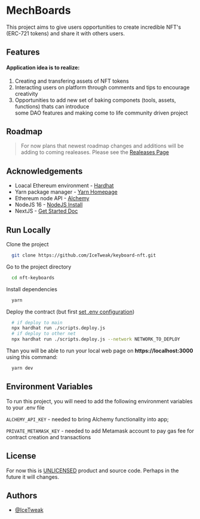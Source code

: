 # MechBoards

This project aims to give users opportunities to create incredible NFT's (ERC-721 tokens)
and share it with others users.


## Features

#### Application idea is to realize:

1. Creating and transfering assets of NFT tokens
2. Interacting users on platform through comments and tips to encourage creativity
3. Opportunities to add new set of baking componets (tools, assets, functions) thats can introduce <br /> some DAO features and making come to life community driven project

## Roadmap

> For now plans that newest roadmap changes and additions will be adding to coming realeases. Please see the [Realeases Page](https://github.com/IceTweak/keyboard-nft/releases)



## Acknowledgements

 - Loacal Ethereum environment - [Hardhat](https://hardhat.org/docs)
 - Yarn package manager - [Yarn Homepage](https://yarnpkg.com/)
 - Ethereum node API - [Alchemy](https://www.alchemy.com/)
 - NodeJS 16 - [NodeJS Install](https://nodejs.org/en/download/package-manager/)
 - NextJS - [Get Started Doc](https://nextjs.org/docs/getting-started)
 
 ## Run Locally

Clone the project

```bash
  git clone https://github.com/IceTweak/keyboard-nft.git
```

Go to the project directory

```bash
  cd nft-keyboards
```

Install dependencies

```bash
  yarn
```

Deploy the contract (but first [set .env configuration](https://github.com/IceTweak/keyboard-nft/edit/main/README.md#environment-variables))

```bash
  # if deploy to main
  npx hardhat run ./scripts.deploy.js
  # if deploy to other net
  npx hardhat run ./scripts.deploy.js --network NETWORK_TO_DEPLOY
```
Than you will be able to run your local web page on <b> https://localhost:3000 </b> using this command:

```bash
  yarn dev
```

## Environment Variables

To run this project, you will need to add the following environment variables to your .env file

`ALCHEMY_API_KEY` - needed to bring Alchemy functionality into app;

`PRIVATE_METAMASK_KEY` - needed to add Metamask account to pay gas fee for contract creation and transactions


## License

For now this is [UNLICENSED](https://spdx.org/licenses/) product and source code.
Perhaps in the future it will changes.

## Authors

- [@IceTweak](https://www.github.com/icetweak)


